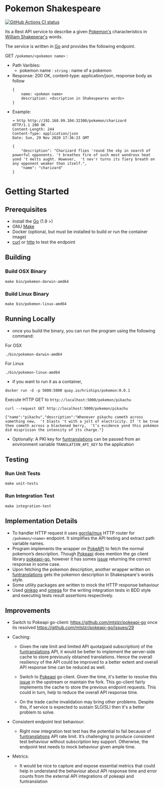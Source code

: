 # Pokemon Shakespeare

<p align="left">
  <a href="https://github.com/hrishin/pokemon-shakespeare/actions"><img alt="GitHub Actions CI status" src="https://github.com/hrishin/pokemon-shakespeare/workflows/build-and-test/badge.svg"></a>
</p>


Its a Rest API service to describe a given [Pokemon's](https://en.wikipedia.org/wiki/Pok%C3%A9mon) characteristics in [William Shakeperar's](https://en.wikipedia.org/wiki/William_Shakespeare) words. 

The service is written in [Go](https://golang.org) and provides the following endpoint.

GET `/pokemon/<pokemon name>` :
* Path Varibles:
    - pokemon name : `string` : name of a pokemon
* Response:
    200 OK, content-type: application/json, response body as follow
    ```
    {
        name: <pokmon name>
        description: <dscription in Shakespeares words>
    }
    ```
* Example:
    ```
    ➜ http http://192.168.99.104:32300/pokemon/charizard       
    HTTP/1.1 200 OK
    Content-Length: 244
    Content-Type: application/json
    Date: Sun, 29 Nov 2020 17:36:23 GMT

    {
        "description": "Charizard flies 'round the sky in search of powerful opponents. 't breathes fire of such most wondrous heat yond 't melts aught. However,  't nev'r turns its fiery breath on any opponent weaker than itself.",
        "name": "charizard"
    }

    ```

# Getting Started

## Prerequisites
* Install the [Go](https://golang.org/doc/install) (1.9 >)
* GNU [Make](https://www.gnu.org/software/make/)
* Docker (optional, but must be installed to build or run the container image)
* [curl](https://curl.se/) or [http](https://httpie.io/) to test the endpoint

## Building

### Build OSX Binary
```
make bin/pokemon-darwin-amd64
```

### Build Linux Binary
```
make bin/pokemon-linux-amd64
```

## Running Locally

* once you build the binary, you can run the program using the following command:

For OSX
```
./bin/pokemon-darwin-amd64
```

For Linux

```
./bin/pokemon-linux-amd64
```

* if you want to run it as a container,

```
docker run -d -p 5000:5000 quay.io/hriships/pokemon:0.0.1
```

Execute HTTP GET to `http://localhost:5000/pokemon/pikachu`
```
curl --request GET http://localhost:5000/pokemon/pikachu   

{"name":"pikachu","description":"Whenever pikachu cometh across something new,  't blasts 't with a jolt of electricity. If 't be true thee cometh across a blackened berry,  't’s evidence yond this pokémon did misprision the intensity of its charge."}
```

* Optionally: A PKI key for [funtranslations](https://funtranslations.com) can be passed from an environment variable `TRANSLATION_API_KEY` to the application

## Testing

### Run Unit Tests
```
make unit-tests
```

### Run Integration Test
```
make integration-test
```

## Implementation Details
 * To handler HTTP request it uses [gorrila/mux](https://github.com/gorilla/mux) HTTP router for `/pokemon/<name>` endpoint. It simplifies the API testing and extract path variable names.
 * Program implements the wrapper on [PokeAPI](https://pokeapi.co/docs/v2) to fetch the normal pokemon’s description. Though [Pokeapi](https://pokeapi.co/docs/v2) does mention the go client library [pokeapi-go](https://github.com/mtslzr/pokeapi-go), however it has somes [issue](https://github.com/mtslzr/pokeapi-go/issues/29) returning the correct response in some case.
 * Upon fetching the pokemon description, another wrapper written on [funtranslations](https://funtranslations.com/api/shakespeare) gets the
 pokemon description in Shakespeare's words style.
 * Some utility packages are written to mock the HTTP response behaviour
 * Used [ginkgo](https://github.com/onsi/ginkgo) and [omega](https://github.com/onsi/gomega) for the writing integration tests in BDD style and executing tests result assertions respectively.

## Improvements
- Switch to Pokeapi go-client:
 https://github.com/mtslzr/pokeapi-go once its resolved https://github.com/mtslzr/pokeapi-go/issues/29

- Caching: 
    * Given the rate limit and limited API quota(paid subscription) of the [funtranslations](https://funtranslations.com/api/shakespeare) API, it would be better to implement the server-side cache to store previously obtained translations. Hence the overall resiliency of the API could be improved to a better extent and overall API response time can be reduced as well.

    * Switch to [Pokeapi](https://github.com/mtslzr/pokeapi-go) go client. Given the time, it's better to resolve this [issue](https://github.com/mtslzr/pokeapi-go/issues/29) in the upstream or maintain the fork. This go-client fairly implements the cache to store the previous endpoint requests. This could in turn, help to reduce the overall API response time.

    * On the trade cache invalidation may bring other problems. Despite this, if service is expected to sustain SLO/SLI then it's a better problem to solve.

- Consistent endpoint test behaviour: 
    * Right now integration test test has the potential to fail because of [funtranslations](https://funtranslations.com/api/shakespeare) API rate limit. It’s challenging to produce consistent test behaviour without subscription key support. Otherwise, the endpoint test needs to mock behaviour given ample time.

- Metrics:
    * It would be nice to capture and expose essential metrics that could help in understand the behaviour about API response time and error counts from
    the external API integrations of pokeapi and funtranslation


